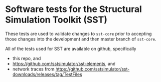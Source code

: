 # Software tests for the Structural Simulation Toolkit (SST)

These tests are used to validate changes to `sst-core` prior to accepting those changes into the development and then master branch of `sst-core`.

All of the tests used for SST are available on github, specifically
- this repo, and
- <https://github.com/sstsimulator/sst-elements>, and
- network traces from <https://github.com/sstsimulator/sst-downloads/releases/tag/TestFiles>
